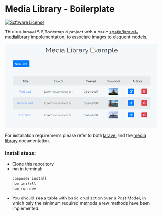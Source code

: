 # Media Library - Boilerplate

[![Software License](https://img.shields.io/badge/license-MIT-brightgreen.svg?style=flat-square)](LICENSE.md)

This is a laravel 5.6/Bootstrap 4 project with a basic [spatie/laravel-medialibrary](https://github.com/spatie/laravel-medialibrary) impplementation, to associate images to eloquent models.

![alt text](https://raw.githubusercontent.com/ajrmzcs/medialibrary-boilerplate/master/capture.PNG)

For installation requirements please refer to both [laravel](https://laravel.com/docs/5.6) and the [media library](https://docs.spatie.be/laravel-medialibrary/v6/introduction) documentation.

### Install steps:
* Clone this repository
* run in terminal:
    ```bash
    composer install
    npm install
    npm run dev
    ```
* You should see a table with basic crud action over a Post Model, in which only the minimum required methods a few methods have been implemented.
